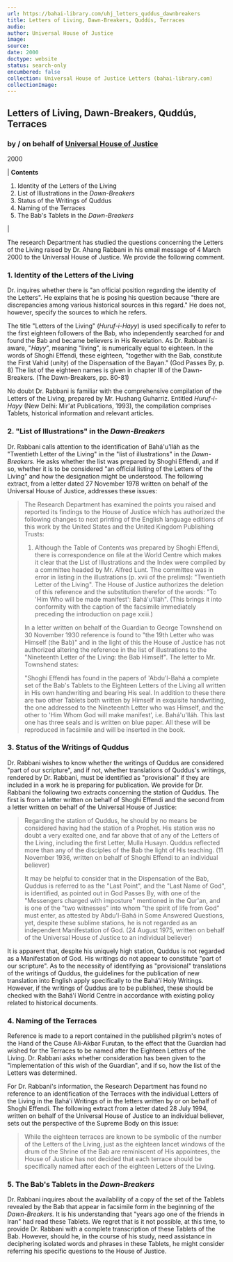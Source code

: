 ```yaml
---
url: https://bahai-library.com/uhj_letters_quddus_dawnbreakers
title: Letters of Living, Dawn-Breakers, Quddús, Terraces
audio: 
author: Universal House of Justice
image: 
source: 
date: 2000
doctype: website
status: search-only
encumbered: false
collection: Universal House of Justice Letters (bahai-library.com)
collectionImage: 
---
```



## Letters of Living, Dawn-Breakers, Quddús, Terraces

### by / on behalf of [Universal House of Justice](https://bahai-library.com/author/Universal+House+of+Justice)

2000


| **Contents**
1.  Identity of the Letters of the Living
2.  List of Illustrations in the _Dawn-Breakers_
3.  Status of the Writings of Quddus
4.  Naming of the Terraces
5.  The Bab's Tablets in the _Dawn-Breakers_

 |

The research Department has studied the questions concerning the Letters of the Living raised by Dr. Ahang Rabbani in his email message of 4 March 2000 to the Universal House of Justice. We provide the following comment.  

### 1\. Identity of the Letters of the Living

Dr. inquires whether there is "an official position regarding the identity of the Letters". He explains that he is posing his question because "there are discrepancies among various historical sources in this regard." He does not, however, specify the sources to which he refers.  
  
The title "Letters of the Living" (_Huruf-i-Hayy_) is used specifically to refer to the first eighteen followers of the Bab, who independently searched for and found the Bab and became believers in His Revelation. As Dr. Rabbani is aware, "_Hayy_", meaning "living", is numerically equal to eighteen. In the words of Shoghi Effendi, these eighteen, "together with the Bab, constitute the First Vahid (unity) of the Dispensation of the Bayan." (God Passes By, p. 8) The list of the eighteen names is given in chapter III of the Dawn-Breakers. (The Dawn-Breakers, pp. 80-81)  
  
No doubt Dr. Rabbani is familiar with the comprehensive compilation of the Letters of the Living, prepared by Mr. Hushang Guharriz. Entitled _Huruf-i-Hayy_ (New Delhi: Mir'at Publications, 1993), the compilation comprises Tablets, historical information and relevant articles.  

### 2\. "List of Illustrations" in the _Dawn-Breakers_

Dr. Rabbani calls attention to the identification of Bahá'u'lláh as the "Twentieth Letter of the Living" in the "list of illustrations" in the _Dawn-Breakers._ He asks whether the list was prepared by Shoghi Effendi, and if so, whether it is to be considered "an official listing of the Letters of the Living" and how the designation might be understood. The following extract, from a letter dated 27 November 1978 written on behalf of the Universal House of Justice, addresses these issues:  

> The Research Department has examined the points you raised and reported its findings to the House of Justice which has authorized the following changes to next printing of the English language editions of this work by the United States and the United Kingdom Publishing Trusts:  
>   
> 
> 1.  Although the Table of Contents was prepared by Shoghi Effendi, there is correspondence on file at the World Centre which makes it clear that the List of Illustrations and the Index were compiled by a committee headed by Mr. Alfred Lunt. The committee was in error in listing in the illustrations (p. xvii of the prelims): "Twentieth Letter of the Living". The House of Justice authorizes the deletion of this reference and the substitution therefor of the words: "To 'Him Who will be made manifest': Bahá'u'lláh". (This brings it into conformity with the caption of the facsimile immediately preceding the introduction on page xxiii.)
> 
>   
>   
> In a letter written on behalf of the Guardian to George Townshend on 30 November 1930 reference is found to "the 19th Letter who was Himself (the Bab)" and in the light of this the House of Justice has not authorized altering the reference in the list of illustrations to the "Nineteenth Letter of the Living: the Bab Himself". The letter to Mr. Townshend states:  
>   
> "Shoghi Effendi has found in the papers of 'Abdu'l-Bahá a complete set of the Bab's Tablets to the Eighteen Letters of the Living all written in His own handwriting and bearing His seal. In addition to these there are two other Tablets both written by Himself in exquisite handwriting, the one addressed to the Nineteenth Letter who was Himself, and the other to 'Him Whom God will make manifest', i.e. Bahá'u'lláh. This last one has three seals and is written on blue paper. All these will be reproduced in facsimile and will be inserted in the book.

### 3\. Status of the Writings of Quddus

Dr. Rabbani wishes to know whether the writings of Quddus are considered "part of our scripture", and if not, whether translations of Quddus's writings, rendered by Dr. Rabbani, must be identified as "provisional" if they are included in a work he is preparing for publication. We provide for Dr. Rabbani the following two extracts concerning the station of Quddus. The first is from a letter written on behalf of Shoghi Effendi and the second from a letter written on behalf of the Universal House of Justice:  

> Regarding the station of Quddus, he should by no means be considered having had the station of a Prophet. His station was no doubt a very exalted one, and far above that of any of the Letters of the Living, including the first Letter, Mulla Husayn. Quddus reflected more than any of the disciples of the Bab the light of His teaching. (11 November 1936, written on behalf of Shoghi Effendi to an individual believer)  
>   
> It may be helpful to consider that in the Dispensation of the Bab, Quddus is referred to as the "Last Point", and the "Last Name of God", is identified, as pointed out in God Passes By, with one of the "Messengers charged with imposture" mentioned in the Qur'an, and is one of the "two witnesses" into whom "the spirit of life from God" must enter, as attested by Abdu'l-Bahá in Some Answered Questions, yet, despite these sublime stations, he is not regarded as an independent Manifestation of God. (24 August 1975, written on behalf of the Universal House of Justice to an individual believer)

  
It is apparent that, despite his uniquely high station, Quddus is not regarded as a Manifestation of God. His writings do not appear to constitute "part of our scripture". As to the necessity of identifying as "provisional" translations of the writings of Quddus, the guidelines for the publication of new translation into English apply specifically to the Bahá'í Holy Writings. However, if the writings of Quddus are to be published, these should be checked with the Bahá'í World Centre in accordance with existing policy related to historical documents.  

### 4\. Naming of the Terraces

Reference is made to a report contained in the published pilgrim's notes of the Hand of the Cause Ali-Akbar Furutan, to the effect that the Guardian had wished for the Terraces to be named after the Eighteen Letters of the Living. Dr. Rabbani asks whether consideration has been given to the "implementation of this wish of the Guardian", and if so, how the list of the Letters was determined.  
  
For Dr. Rabbani's information, the Research Department has found no reference to an identification of the Terraces with the individual Letters of the Living in the Bahá'í Writings of in the letters written by or on behalf of Shoghi Effendi. The following extract from a letter dated 28 July 1994, written on behalf of the Universal House of Justice to an individual believer, sets out the perspective of the Supreme Body on this issue:  

> While the eighteen terraces are known to be symbolic of the number of the Letters of the Living, just as the eighteen lancet windows of the drum of the Shrine of the Bab are reminiscent of His appointees, the House of Justice has not decided that each terrace should be specifically named after each of the eighteen Letters of the Living.

### 5\. The Bab's Tablets in the _Dawn-Breakers_

Dr. Rabbani inquires about the availability of a copy of the set of the Tablets revealed by the Bab that appear in facsimile form in the beginning of the _Dawn-Breakers._ It is his understanding that "years ago one of the friends in Iran" had read these Tablets. We regret that is it not possible, at this time, to provide Dr. Rabbani with a complete transcription of these Tablets of the Bab. However, should he, in the course of his study, need assistance in deciphering isolated words and phrases in these Tablets, he might consider referring his specific questions to the House of Justice.